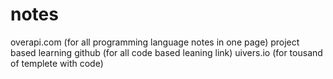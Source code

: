 # notes

overapi.com                       (for all programming language notes in one page)
project based learning github     (for all code based leaning link)
uivers.io                        (for tousand of templete with code)
